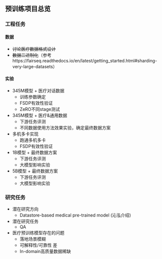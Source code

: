 ## 预训练项目总览

### 工程任务

#### 数据

* ~~讨论医疗数据格式设计~~
* ~~数据二进制化~~（参考https://fairseq.readthedocs.io/en/latest/getting_started.html#sharding-very-large-datasets）

#### 实验

* 345M模型 + 医疗对话数据
  * 训练参数确定
  * FSDP有效性验证
  * ZeRO不同stage测试
* 345M模型 + 医疗&通用数据
  * 下游任务评测
  * 不同数据使用方法效果实验，确定最终数据方案
* 多机多卡实现
  * 跑通多机多卡
  * FSDP有效性验证
* 1B模型 + 最终数据方案
  * 下游任务评测
  * 大模型影响实验
* 5B模型 + 最终数据方案
  * 下游任务评测
  * 大模型影响实验

### 研究任务

* 潜在研究方向
  * Datastore-based medical pre-trained model (沁泓介绍)
* 潜在研究任务
  * QA
* 医疗预训练模型存在的问题
  * 落地场景模糊
  * 可解释性/可靠性 差
  * In-domain高质量数据稀缺
